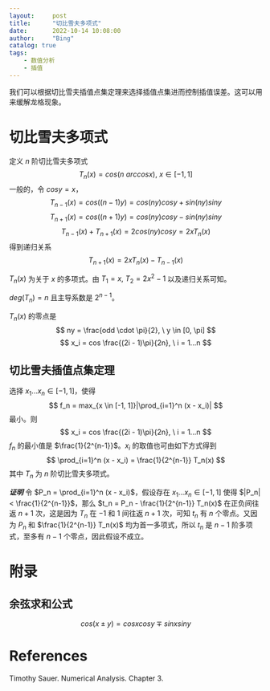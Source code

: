 ```yaml
---
layout:     post
title:      "切比雪夫多项式"
date:       2022-10-14 10:08:00
author:     "Bing"
catalog: true
tags:
    - 数值分析
    - 插值
---
```

我们可以根据切比雪夫插值点集定理来选择插值点集进而控制插值误差。这可以用来缓解龙格现象。

# 切比雪夫多项式
定义 $n$ 阶切比雪夫多项式
$$
T_n(x) = cos(n \ arccosx), \ x \in [-1, 1]
$$
一般的，令 $cosy = x$，
$$
    T_{n-1}(x) = cos((n-1)y) = cos(ny)cosy + sin(ny)siny
$$
$$
    T_{n+1}(x) = cos((n+1)y) = cos(ny)cosy - sin(ny)siny
$$
$$
    T_{n-1}(x) + T_{n+1}(x) = 2cos(ny)cosy = 2xT_{n}(x)
$$
得到递归关系
$$
    T_{n+1}(x) = 2xT_{n}(x) - T_{n-1}(x)
$$

$T_n(x)$ 为关于 $x$ 的多项式。由 $T_1 = x, \ T_2 = 2x^2-1$ 以及递归关系可知。

$deg(T_n)=n$ 且主导系数是 $2^{n-1}$。

$T_n(x)$ 的零点是
$$
    ny = \frac{odd \cdot \pi}{2}, \ y \in [0, \pi]
$$
$$
    x_i = cos \frac{(2i - 1)\pi}{2n}, \ i = 1...n
$$

## 切比雪夫插值点集定理
选择 $x_1...x_n \in [-1, 1]$，使得
$$
    f_n = max_{x \in [-1, 1]}|\prod_{i=1}^n (x - x_i)|
$$
最小。则
$$
    x_i = cos \frac{(2i - 1)\pi}{2n}, \ i = 1...n
$$
$f_n$ 的最小值是 $\frac{1}{2^{n-1}}$。$x_i$ 的取值也可由如下方式得到
$$
    \prod_{i=1}^n (x - x_i) = \frac{1}{2^{n-1}} T_n(x)
$$
其中 $T_n$ 为 $n$ 阶切比雪夫多项式。

***证明***
令 $P_n = \prod_{i=1}^n (x - x_i)$，假设存在 $x_1...x_n \in [-1, 1]$ 使得 $|P_n| < \frac{1}{2^{n-1}}$，那么 $t_n = P_n - \frac{1}{2^{n-1}} T_n(x)$ 在正负间往返 $n+1$ 次，这是因为 $T_n$ 在 $-1$ 和 $1$ 间往返 $n+1$ 次，可知 $t_n$ 有 $n$ 个零点。又因为 $P_n$ 和 $\frac{1}{2^{n-1}} T_n(x)$ 均为首一多项式，所以 $t_n$ 是 $n-1$ 阶多项式，至多有 $n-1$ 个零点，因此假设不成立。

# 附录
## 余弦求和公式
$$
    cos(x \pm y) = cosx cosy \mp sinx siny
$$

# References
Timothy Sauer. Numerical Analysis. Chapter 3.